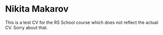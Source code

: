 # Nikita Makarov

This is a test CV for the RS School course which does not reflect the actual CV. Sorry about that.

